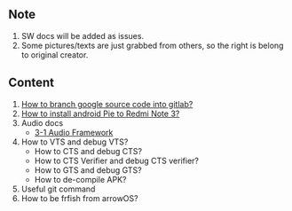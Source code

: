 Note
-------------------------------------
1.  SW docs will be added as issues.
2.  Some pictures/texts are just grabbed from others, so the right is belong to original creator.

Content
-------------------------------------
1.  [How to branch google source code into gitlab?](https://gitlab.com/kueihua/docs/issues/1)
2.  [How to install android Pie to Redmi Note 3?](https://gitlab.com/kueihua/docs/issues/2)
3.  Audio docs
    * [3-1 Audio Framework](https://gitlab.com/kueihua/docs/blob/master/audio/3-1%20Audio%20Framework.md)
4.  How to VTS and debug VTS?
    * How to CTS and debug CTS?
    * How to CTS Verifier and debug CTS verifier?
    * How to GTS and debug GTS?
    * How to de-compile APK?
5.  Useful git command
6.  How to be frfish from arrowOS?